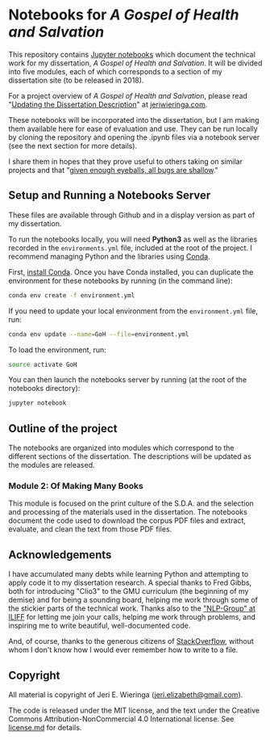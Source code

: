 <!-- 
.. date: 2018-10-01
.. slug: index
 -->

# Notebooks for *A Gospel of Health and Salvation*

This repository contains [Jupyter notebooks](http://jupyter.org/) which document the technical work for my dissertation, *A Gospel of Health and Salvation*. It will be divided into five modules, each of which corresponds to a section of my dissertation site (to be released in 2018). 

For a project overview of *A Gospel of Health and Salvation*, please read "[Updating the Dissertation Description](http://jeriwieringa.com/2017/04/21/updated-dissertation-description/)" at [jeriwieringa.com](http://jeriwieringa.com).

These notebooks will be incorporated into the dissertation, but I am making them available here for ease of evaluation and use. They can be run locally by cloning the repository and opening the .ipynb files via a notebook server (see the next section for more details). 

I share them in hopes that they prove useful to others taking on similar projects and that "[given enough eyeballs, all bugs are shallow](https://en.wikipedia.org/wiki/Linus%27s_Law)."


## Setup and Running a Notebooks Server

These files are available through Github and in a display version as part of my dissertation. 

To run the notebooks locally, you will need **Python3** as well as the libraries recorded in the `environments.yml` file, included at the root of the project. I recommend managing Python and the libraries using [Conda](). 

First, [install Conda](http://conda.pydata.org/docs/install/quick.html). Once you have Conda installed, you can duplicate the environment for these notebooks by running (in the command line):

```bash
conda env create -f environment.yml
```

If you need to update your local environment from the `environment.yml` file, run:

```bash
conda env update --name=GoH --file=environment.yml
```

To load the environment, run:

```bash
source activate GoH
```

You can then launch the notebooks server by running (at the root of the notebooks directory):

```bash
jupyter notebook
```

## Outline of the project

The notebooks are organized into modules which correspond to the different sections of the dissertation. The descriptions will be updated as the modules are released.

### Module 2: Of Making Many Books
This module is focused on the print culture of the S.D.A. and the selection and processing of the materials used in the dissertation. The notebooks document the code used to download the corpus PDF files and extract, evaluate, and clean the text from those PDF files.

## Acknowledgements
I have accumulated many debts while learning Python and attempting to apply code it to my dissertation research. A special thanks to Fred Gibbs, both for introducing "Clio3" to the GMU curriculum (the beginning of my demise) and for being a sounding board, helping me work through some of the stickier parts of the technical work. Thanks also to the ["NLP-Group" at ILIFF](http://library.iliff.edu/learning/#/humanities/) for letting me join your calls, helping me work through problems, and inspiring me to write beautiful, well-documented code. 

And, of course, thanks to the generous citizens of [StackOverflow](https://stackoverflow.com/), without whom I don't know how I would ever remember how to write to a file.

## Copyright
All material is copyright of Jeri E. Wieringa (jeri.elizabeth@gmail.com).

The code is released under the MIT license, and the text under the Creative Commons Attribution-NonCommercial 4.0 International license. See [license.md](license.md) for details.



